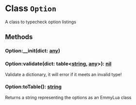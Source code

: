 
# Class `Option`

A class to typecheck option listings





## Methods


### Option:__init(dict: [any](https://www.lua.org/pil/contents.html#2))




### Option:validate(dict: table&lt;[string](https://www.lua.org/pil/2.4.html), [any](https://www.lua.org/pil/contents.html#2)&gt;): [nil](https://www.lua.org/pil/2.1.html)

Validate a dictionary, it will error if it meets an invalid type!


### Option:toTable(): [string](https://www.lua.org/pil/2.4.html)

Returns a string representing the options as an EmmyLua class


